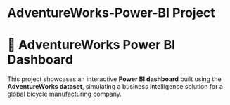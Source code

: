 # AdventureWorks-Power-BI Project

# 🚴 AdventureWorks Power BI Dashboard  
This project showcases an interactive **Power BI dashboard** built using the **AdventureWorks dataset**, simulating a business intelligence solution for a global bicycle manufacturing company. 
